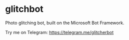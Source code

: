 # glitchbot
Photo glitching bot, built on the Microsoft Bot Framework.

Try me on Telegram: https://telegram.me/glitcherbot
